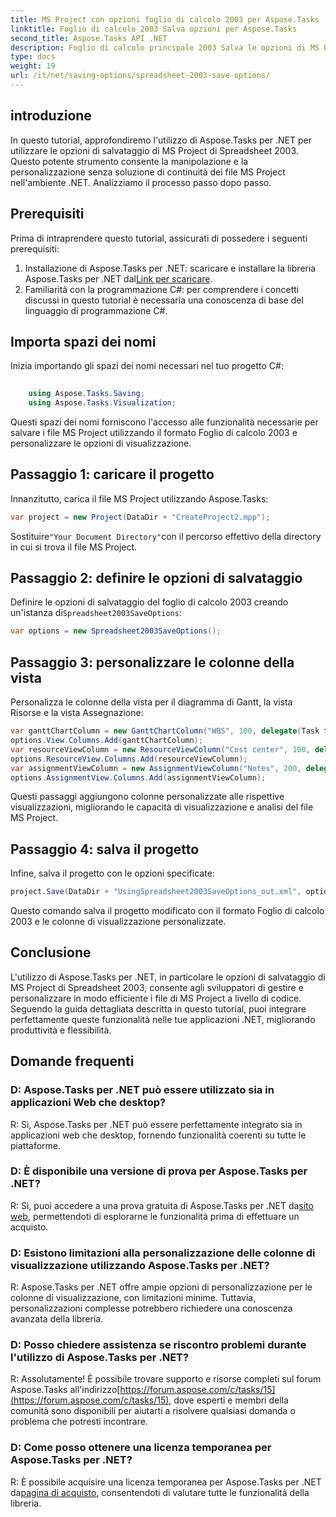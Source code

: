 ```yaml
---
title: MS Project con opzioni foglio di calcolo 2003 per Aspose.Tasks
linktitle: Foglio di calcolo 2003 Salva opzioni per Aspose.Tasks
second_title: Aspose.Tasks API .NET
description: Foglio di calcolo principale 2003 Salva le opzioni di MS Project con Aspose.Tasks per .NET. Personalizza e salva senza problemi i file MS Project a livello di codice.
type: docs
weight: 19
url: /it/net/saving-options/spreadsheet-2003-save-options/
---
```

## introduzione
In questo tutorial, approfondiremo l'utilizzo di Aspose.Tasks per .NET per utilizzare le opzioni di salvataggio di MS Project di Spreadsheet 2003. Questo potente strumento consente la manipolazione e la personalizzazione senza soluzione di continuità dei file MS Project nell'ambiente .NET. Analizziamo il processo passo dopo passo.
## Prerequisiti
Prima di intraprendere questo tutorial, assicurati di possedere i seguenti prerequisiti:
1.  Installazione di Aspose.Tasks per .NET: scaricare e installare la libreria Aspose.Tasks per .NET dal[Link per scaricare](https://releases.aspose.com/tasks/net/).
2. Familiarità con la programmazione C#: per comprendere i concetti discussi in questo tutorial è necessaria una conoscenza di base del linguaggio di programmazione C#.

## Importa spazi dei nomi
Inizia importando gli spazi dei nomi necessari nel tuo progetto C#:
```csharp
    
    using Aspose.Tasks.Saving;
    using Aspose.Tasks.Visualization;
```
Questi spazi dei nomi forniscono l'accesso alle funzionalità necessarie per salvare i file MS Project utilizzando il formato Foglio di calcolo 2003 e personalizzare le opzioni di visualizzazione.
## Passaggio 1: caricare il progetto
Innanzitutto, carica il file MS Project utilizzando Aspose.Tasks:
```csharp
var project = new Project(DataDir + "CreateProject2.mpp");
```
 Sostituire`"Your Document Directory"`con il percorso effettivo della directory in cui si trova il file MS Project.
## Passaggio 2: definire le opzioni di salvataggio
 Definire le opzioni di salvataggio del foglio di calcolo 2003 creando un'istanza di`Spreadsheet2003SaveOptions`:
```csharp
var options = new Spreadsheet2003SaveOptions();
```
## Passaggio 3: personalizzare le colonne della vista
Personalizza le colonne della vista per il diagramma di Gantt, la vista Risorse e la vista Assegnazione:
```csharp
var ganttChartColumn = new GanttChartColumn("WBS", 100, delegate(Task task) { return task.Get(Tsk.WBS); });
options.View.Columns.Add(ganttChartColumn);
var resourceViewColumn = new ResourceViewColumn("Cost center", 100, delegate(Resource resource) { return resource.Get(Rsc.CostCenter); });
options.ResourceView.Columns.Add(resourceViewColumn);
var assignmentViewColumn = new AssignmentViewColumn("Notes", 200, delegate(ResourceAssignment assignment) { return assignment.Get(Asn.NotesText); });
options.AssignmentView.Columns.Add(assignmentViewColumn);
```
Questi passaggi aggiungono colonne personalizzate alle rispettive visualizzazioni, migliorando le capacità di visualizzazione e analisi del file MS Project.
## Passaggio 4: salva il progetto
Infine, salva il progetto con le opzioni specificate:
```csharp
project.Save(DataDir + "UsingSpreadsheet2003SaveOptions_out.xml", options);
```
Questo comando salva il progetto modificato con il formato Foglio di calcolo 2003 e le colonne di visualizzazione personalizzate.

## Conclusione
L'utilizzo di Aspose.Tasks per .NET, in particolare le opzioni di salvataggio di MS Project di Spreadsheet 2003, consente agli sviluppatori di gestire e personalizzare in modo efficiente i file di MS Project a livello di codice. Seguendo la guida dettagliata descritta in questo tutorial, puoi integrare perfettamente queste funzionalità nelle tue applicazioni .NET, migliorando produttività e flessibilità.

## Domande frequenti
### D: Aspose.Tasks per .NET può essere utilizzato sia in applicazioni Web che desktop?
R: Sì, Aspose.Tasks per .NET può essere perfettamente integrato sia in applicazioni web che desktop, fornendo funzionalità coerenti su tutte le piattaforme.
### D: È disponibile una versione di prova per Aspose.Tasks per .NET?
R: Sì, puoi accedere a una prova gratuita di Aspose.Tasks per .NET da[sito web](https://releases.aspose.com/), permettendoti di esplorarne le funzionalità prima di effettuare un acquisto.
### D: Esistono limitazioni alla personalizzazione delle colonne di visualizzazione utilizzando Aspose.Tasks per .NET?
R: Aspose.Tasks per .NET offre ampie opzioni di personalizzazione per le colonne di visualizzazione, con limitazioni minime. Tuttavia, personalizzazioni complesse potrebbero richiedere una conoscenza avanzata della libreria.
### D: Posso chiedere assistenza se riscontro problemi durante l'utilizzo di Aspose.Tasks per .NET?
 R: Assolutamente! È possibile trovare supporto e risorse completi sul forum Aspose.Tasks all'indirizzo[https://forum.aspose.com/c/tasks/15](https://forum.aspose.com/c/tasks/15), dove esperti e membri della comunità sono disponibili per aiutarti a risolvere qualsiasi domanda o problema che potresti incontrare.
### D: Come posso ottenere una licenza temporanea per Aspose.Tasks per .NET?
 R: È possibile acquisire una licenza temporanea per Aspose.Tasks per .NET da[pagina di acquisto](https://purchase.aspose.com/temporary-license/), consentendoti di valutare tutte le funzionalità della libreria.